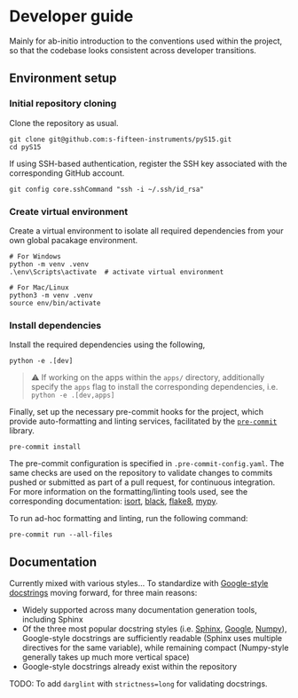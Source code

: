 # Developer guide

Mainly for ab-initio introduction to the conventions used within the project,
so that the codebase looks consistent across developer transitions.

## Environment setup

### Initial repository cloning

Clone the repository as usual.

```
git clone git@github.com:s-fifteen-instruments/pyS15.git
cd pyS15
```

If using SSH-based authentication, register the SSH key associated with the
corresponding GitHub account.

```
git config core.sshCommand "ssh -i ~/.ssh/id_rsa"
```

### Create virtual environment

Create a virtual environment to isolate all required dependencies
from your own global pacakage environment.

```
# For Windows
python -m venv .venv
.\env\Scripts\activate  # activate virtual environment

# For Mac/Linux
python3 -m venv .venv
source env/bin/activate
```

### Install dependencies

Install the required dependencies using the following,

```
python -e .[dev]
```

> :warning: If working on the apps within the `apps/` directory, additionally
specify the `apps` flag to install the corresponding dependencies,
> i.e. `python -e .[dev,apps]`

Finally, set up the necessary pre-commit hooks for the project, which provide
auto-formatting and linting services, facilitated by the
[`pre-commit`](https://pre-commit.com/) library.

```
pre-commit install
```

The pre-commit configuration is specified in `.pre-commit-config.yaml`.
The same checks are used on the repository to validate changes to commits pushed
or submitted as part of a pull request, for continuous integration.
For more information on the formatting/linting tools used, see the corresponding
documentation:
[isort](https://pycqa.github.io/isort/),
[black](https://black.readthedocs.io/en/stable/),
[flake8](https://github.com/pycqa/flake8),
[mypy](https://mypy.readthedocs.io/en/latest/).

To run ad-hoc formatting and linting, run the following command:

```
pre-commit run --all-files
```

## Documentation

Currently mixed with various styles...
To standardize with [Google-style docstrings](https://google.github.io/styleguide/pyguide.html#38-comments-and-docstrings) moving forward,
for three main reasons:

- Widely supported across many documentation generation tools, including
  Sphinx
- Of the three most popular docstring styles (i.e.
  [Sphinx](https://sphinx-rtd-tutorial.readthedocs.io/en/latest/docstrings.html),
  [Google](https://sphinxcontrib-napoleon.readthedocs.io/en/latest/example_google.html),
  [Numpy](http://sphinxcontrib-napoleon.readthedocs.io/en/latest/example_numpy.html#example-numpy)),
  Google-style docstrings are sufficiently readable (Sphinx uses multiple directives for the same variable),
  while remaining compact (Numpy-style generally takes up much more vertical space)
- Google-style docstrings already exist within the repository

TODO: To add `darglint` with `strictness=long` for validating docstrings.
